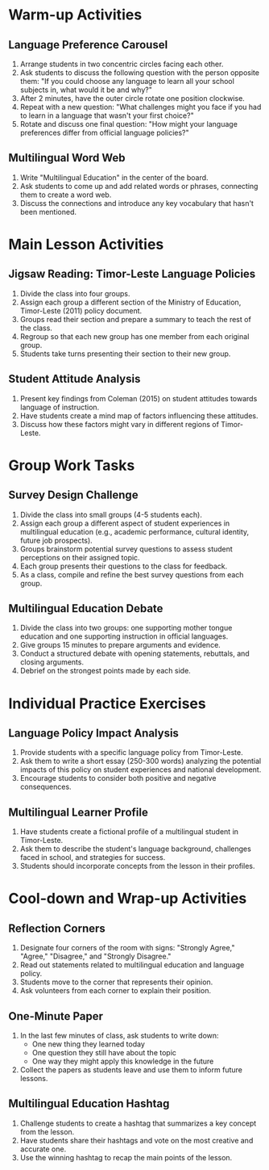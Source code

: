 # Warm-up Activities

## Language Preference Carousel

1. Arrange students in two concentric circles facing each other.
2. Ask students to discuss the following question with the person opposite them: "If you could choose any language to learn all your school subjects in, what would it be and why?"
3. After 2 minutes, have the outer circle rotate one position clockwise.
4. Repeat with a new question: "What challenges might you face if you had to learn in a language that wasn't your first choice?"
5. Rotate and discuss one final question: "How might your language preferences differ from official language policies?"

## Multilingual Word Web

1. Write "Multilingual Education" in the center of the board.
2. Ask students to come up and add related words or phrases, connecting them to create a word web.
3. Discuss the connections and introduce any key vocabulary that hasn't been mentioned.

# Main Lesson Activities

## Jigsaw Reading: Timor-Leste Language Policies

1. Divide the class into four groups.
2. Assign each group a different section of the Ministry of Education, Timor-Leste (2011) policy document.
3. Groups read their section and prepare a summary to teach the rest of the class.
4. Regroup so that each new group has one member from each original group.
5. Students take turns presenting their section to their new group.

## Student Attitude Analysis

1. Present key findings from Coleman (2015) on student attitudes towards language of instruction.
2. Have students create a mind map of factors influencing these attitudes.
3. Discuss how these factors might vary in different regions of Timor-Leste.

# Group Work Tasks

## Survey Design Challenge

1. Divide the class into small groups (4-5 students each).
2. Assign each group a different aspect of student experiences in multilingual education (e.g., academic performance, cultural identity, future job prospects).
3. Groups brainstorm potential survey questions to assess student perceptions on their assigned topic.
4. Each group presents their questions to the class for feedback.
5. As a class, compile and refine the best survey questions from each group.

## Multilingual Education Debate

1. Divide the class into two groups: one supporting mother tongue education and one supporting instruction in official languages.
2. Give groups 15 minutes to prepare arguments and evidence.
3. Conduct a structured debate with opening statements, rebuttals, and closing arguments.
4. Debrief on the strongest points made by each side.

# Individual Practice Exercises

## Language Policy Impact Analysis

1. Provide students with a specific language policy from Timor-Leste.
2. Ask them to write a short essay (250-300 words) analyzing the potential impacts of this policy on student experiences and national development.
3. Encourage students to consider both positive and negative consequences.

## Multilingual Learner Profile

1. Have students create a fictional profile of a multilingual student in Timor-Leste.
2. Ask them to describe the student's language background, challenges faced in school, and strategies for success.
3. Students should incorporate concepts from the lesson in their profiles.

# Cool-down and Wrap-up Activities

## Reflection Corners

1. Designate four corners of the room with signs: "Strongly Agree," "Agree," "Disagree," and "Strongly Disagree."
2. Read out statements related to multilingual education and language policy.
3. Students move to the corner that represents their opinion.
4. Ask volunteers from each corner to explain their position.

## One-Minute Paper

1. In the last few minutes of class, ask students to write down:
   - One new thing they learned today
   - One question they still have about the topic
   - One way they might apply this knowledge in the future
2. Collect the papers as students leave and use them to inform future lessons.

## Multilingual Education Hashtag

1. Challenge students to create a hashtag that summarizes a key concept from the lesson.
2. Have students share their hashtags and vote on the most creative and accurate one.
3. Use the winning hashtag to recap the main points of the lesson.